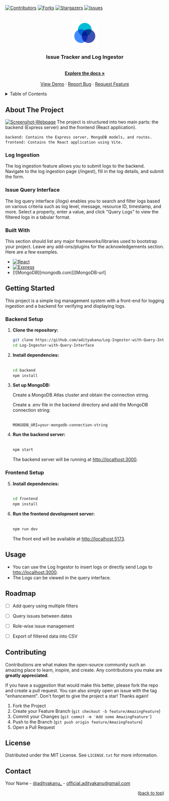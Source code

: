 [![Contributors][contributors-shield]][contributors-url]
[![Forks][forks-shield]][forks-url]
[![Stargazers][stars-shield]][stars-url]
[![Issues][issues-shield]][issues-url]
<!-- PROJECT LOGO -->
<br />
<div align="center">
  <a href="https://github.com/adityakanu/Log-Ingestor-with-Query-Interface">
    <img src="images/logo.png" alt="Logo" width="80" height="80">
  </a>

  <h3 align="center">Issue Tracker and Log Ingestor</h3>

  <p align="center">
    <br />
    <a href="https://github.com/adityakanu/Log-Ingestor-with-Query-Interface"><strong>Explore the docs »</strong></a>
    <br />
    <br />
    <a href="https://youtu.be/bKpkh2cvIAo">View Demo</a>
    ·
    <a href="https://github.com/adityakanu/Log-Ingestor-with-Query-Interface/issues">Report Bug</a>
    ·
    <a href="https://github.com/adityakanu/Log-Ingestor-with-Query-Interface/issues">Request Feature</a>
  </p>
</div>



<!-- TABLE OF CONTENTS -->
<details>
  <summary>Table of Contents</summary>
  <ol>
    <li>
      <a href="#about-the-project">About The Project</a>
      <ul>
        <li><a href="#built-with">Built With</a></li>
      </ul>
    </li>
    <li>
      <a href="#getting-started">Getting Started</a>
      <ul>
        <li><a href="#prerequisites">Prerequisites</a></li>
        <li><a href="#installation">Installation</a></li>
      </ul>
    </li>
    <li><a href="#usage">Usage</a></li>
    <li><a href="#roadmap">Roadmap</a></li>
    <li><a href="#contributing">Contributing</a></li>
    <li><a href="#license">License</a></li>
    <li><a href="#contact">Contact</a></li>
    <li><a href="#acknowledgments">Acknowledgments</a></li>
  </ol>
</details>



<!-- ABOUT THE PROJECT -->
## About The Project
[![Screenshot-Webpage](https://i.postimg.cc/T1rD8rcH/Screenshot-from-2023-11-20-00-06-15.png)](https://postimg.cc/Cnx1knXj)
The project is structured into two main parts: the backend (Express server) and the frontend (React application).

    backend: Contains the Express server, MongoDB models, and routes.
    frontend: Contains the React application using Vite.

### Log Ingestion

The log ingestion feature allows you to submit logs to the backend. Navigate to the log ingestion page (/ingest), fill in the log details, and submit the form.

### Issue Query Interface

The log query interface (/logs) enables you to search and filter logs based on various criteria such as log level, message, resource ID, timestamp, and more. Select a property, enter a value, and click "Query Logs" to view the filtered logs in a tabular format.




### Built With

This section should list any major frameworks/libraries used to bootstrap your project. Leave any add-ons/plugins for the acknowledgements section. Here are a few examples.


* [![React][React.js]][React-url]
* [![Express][express.js]][Express-url]
* [![MongoDB][mongodb.com]][MongoDB-url]


<!-- GETTING STARTED -->
## Getting Started

This project is a simple log management system with a front-end for logging ingestion and a backend for verifying and displaying logs.

### Backend Setup

1. **Clone the repository:**

   ```bash
   git clone https://github.com/adityakanu/Log-Ingestor-with-Query-Interface.git
   cd Log-Ingestor-with-Query-Interface
    ```

2. **Install dependencies:**

    ```bash

    cd backend
    npm install
    ```

3. **Set up MongoDB:**

    Create a MongoDB Atlas cluster and obtain the connection string.

    Create a .env file in the backend directory and add the MongoDB connection string:

    ```env

    MONGODB_URI=your-mongodb-connection-string
    ```

4. **Run the backend server:**

    ```bash

    npm start
    ```

    The backend server will be running at <http://localhost:3000>.

### Frontend Setup

5. **Install dependencies:**

    ```bash

    cd frontend
    npm install
    ```

6. **Run the frontend development server:**

    ```bash

    npm run dev
    ```

    The front end will be available at <http://localhost:5173>.

## Usage

- You can use the Log Ingestor to insert logs or directly send Logs to <http://localhost:3000>.
- The Logs can be viewed in the query interface.


<!-- ROADMAP -->
## Roadmap

- [ ] Add query using multiple filters
- [ ] Query issues between dates
- [ ] Role-wise issue management
- [ ] Export of filtered data into CSV



<!-- CONTRIBUTING -->
## Contributing

Contributions are what makes the open-source community such an amazing place to learn, inspire, and create. Any contributions you make are **greatly appreciated**.

If you have a suggestion that would make this better, please fork the repo and create a pull request. You can also simply open an issue with the tag "enhancement".
Don't forget to give the project a star! Thanks again!

1. Fork the Project
2. Create your Feature Branch (`git checkout -b feature/AmazingFeature`)
3. Commit your Changes (`git commit -m 'Add some AmazingFeature'`)
4. Push to the Branch (`git push origin feature/AmazingFeature`)
5. Open a Pull Request



<!-- LICENSE -->
## License

Distributed under the MIT License. See `LICENSE.txt` for more information.




<!-- CONTACT -->
## Contact

Your Name - [@adityakanu_](https://twitter.com/adityakanu_) - official.adityakanu@gmail.com

<p align="right">(<a href="#readme-top">back to top</a>)</p>


<!-- MARKDOWN LINKS & IMAGES -->
<!-- https://www.markdownguide.org/basic-syntax/#reference-style-links -->

[contributors-shield]: https://img.shields.io/github/contributors/adityakanu/Log-Ingestor-with-Query-Interface.svg?style=for-the-badge
[contributors-url]: https://github.com/adityakanu/Log-Ingestor-with-Query-Interface/graphs/contributors
[forks-shield]: https://img.shields.io/github/forks/adityakanu/Log-Ingestor-with-Query-Interface.svg?style=for-the-badge
[forks-url]: https://github.com/adityakanu/Log-Ingestor-with-Query-Interface/network/members
[stars-shield]: https://img.shields.io/github/stars/adityakanu/Log-Ingestor-with-Query-Interface.svg?style=for-the-badge
[stars-url]: https://github.com/adityakanu/Log-Ingestor-with-Query-Interface/stargazers
[issues-shield]: https://img.shields.io/github/issues/adityakanu/Log-Ingestor-with-Query-Interface.svg?style=for-the-badge
[issues-url]: https://github.com/adityakanu/Log-Ingestor-with-Query-Interface/issues
[license-shield]: https://img.shields.io/github/license/adityakanu/Log-Ingestor-with-Query-Interface.svg?style=for-the-badge
[license-url]: https://github.com/adityakanu/Log-Ingestor-with-Query-Interface/blob/master/LICENSE.txt
[linkedin-shield]: https://img.shields.io/badge/-LinkedIn-black.svg?style=for-the-badge&logo=linkedin&colorB=555
[linkedin-url]: https://linkedin.com/in/adityakanu/
[Express.js]: https://img.shields.io/badge/express.js-000000?style=for-the-badge&logo=expressdotjs&logoColor=white
[Express-url]: https://expressjs.com/
[React.js]: https://img.shields.io/badge/React-20232A?style=for-the-badge&logo=react&logoColor=61DAFB
[React-url]: https://reactjs.org/
